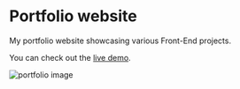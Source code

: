 # Portfolio website

My portfolio website showcasing various Front-End projects.

You can check out the [live demo](https://davidmaksic.vercel.app/).

![portfolio image](/assets/portfolio-dark.webp)

